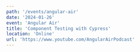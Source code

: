 ```yaml
---
path: '/events/angular-air'
date: '2024-01-26'
event: 'Angular Air'
title: 'Component Testing with Cypress'
location: 'Online'
url: 'https://www.youtube.com/AngularAirPodcast'
---
```


